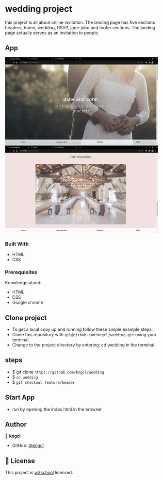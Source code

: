 # wedding project

this project is all about online invitation.
The landing page has five sections headers, home, wedding, RSVP, jane-john and footer sections. The landing page actually serves as an invitation to people.

## App

![Home](assets/images/home.png)
![about-Wedding](assets/images/wedding.png)

### Built With

- HTML
- CSS
  
### Prerequisites

Knowledge about:

- HTML
- CSS
- Google chrome

## Clone project

- To get a local copy up and running follow these simple example steps.
- Clone this repository with `git@github.com:kngcl/wedding.git` using your terminal.
- Change to the project directory by entering: cd wedding in the terminal.

## steps

- $ git clone `https://github.com/kngcl/wedding`
- $ `cd wedding`
- $ `git checkout feature/header`

## Start App

- run by opening the index.html in the browser

## Author

👤 **kngcl**

- GitHub: [@kngcl](git@github.com:kngcl/wedding.git)

## 📝 License

This project is [w3school](./LICENSE) licensed.
